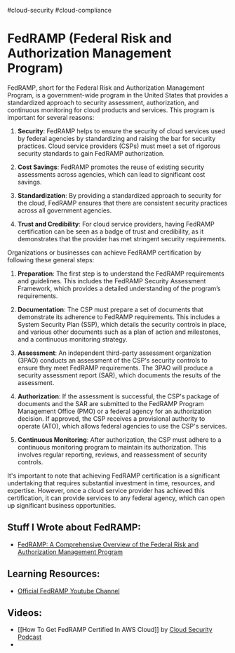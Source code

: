 #cloud-security #cloud-compliance

# FedRAMP (Federal Risk and Authorization Management Program)

FedRAMP, short for the Federal Risk and Authorization Management Program, is a government-wide program in the United States that provides a standardized approach to security assessment, authorization, and continuous monitoring for cloud products and services. This program is important for several reasons:

1. **Security**: FedRAMP helps to ensure the security of cloud services used by federal agencies by standardizing and raising the bar for security practices. Cloud service providers (CSPs) must meet a set of rigorous security standards to gain FedRAMP authorization.

2. **Cost Savings**: FedRAMP promotes the reuse of existing security assessments across agencies, which can lead to significant cost savings.

3. **Standardization**: By providing a standardized approach to security for the cloud, FedRAMP ensures that there are consistent security practices across all government agencies.

4. **Trust and Credibility**: For cloud service providers, having FedRAMP certification can be seen as a badge of trust and credibility, as it demonstrates that the provider has met stringent security requirements.

Organizations or businesses can achieve FedRAMP certification by following these general steps:

1. **Preparation**: The first step is to understand the FedRAMP requirements and guidelines. This includes the FedRAMP Security Assessment Framework, which provides a detailed understanding of the program’s requirements.

2. **Documentation**: The CSP must prepare a set of documents that demonstrate its adherence to FedRAMP requirements. This includes a System Security Plan (SSP), which details the security controls in place, and various other documents such as a plan of action and milestones, and a continuous monitoring strategy.

3. **Assessment**: An independent third-party assessment organization (3PAO) conducts an assessment of the CSP's security controls to ensure they meet FedRAMP requirements. The 3PAO will produce a security assessment report (SAR), which documents the results of the assessment.

4. **Authorization**: If the assessment is successful, the CSP's package of documents and the SAR are submitted to the FedRAMP Program Management Office (PMO) or a federal agency for an authorization decision. If approved, the CSP receives a provisional authority to operate (ATO), which allows federal agencies to use the CSP's services.

5. **Continuous Monitoring**: After authorization, the CSP must adhere to a continuous monitoring program to maintain its authorization. This involves regular reporting, reviews, and reassessment of security controls.

It's important to note that achieving FedRAMP certification is a significant undertaking that requires substantial investment in time, resources, and expertise. However, once a cloud service provider has achieved this certification, it can provide services to any federal agency, which can open up significant business opportunities.

## Stuff I Wrote about FedRAMP:
- [FedRAMP: A Comprehensive Overview of the Federal Risk and Authorization Management Program](https://medium.com/@ethanolivertroy/fedramp-a-comprehensive-overview-of-the-federal-risk-and-authorization-management-program-4d37774d4f1f)

## Learning Resources:
- [Official FedRAMP Youtube Channel](https://www.youtube.com/@FedRAMP)

## Videos:
- [[How To Get FedRAMP Certified In AWS Cloud]] by [Cloud Security Podcast](https://cloudsecuritypodcast.tv/)
- 